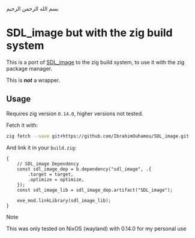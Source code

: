 بسم الله الرحمن الرحيم
# SDL_image but with the zig build system

This is a port of [SDL_image](https://github.com/libsdl-org/SDL_image) to the zig build system, to use it with the zig package manager.

This is ***not*** a wrapper.

## Usage

Requires zig version `0.14.0`, higher versions not tested.

Fetch it with:
```bash
zig fetch --save git+https://github.com/IbrahimOuhamou/SDL_image.git
```

And link it in your `build.zig`:
```zig
{
    // SDL_image Dependency
    const sdl_image_dep = b.dependency("sdl_image", .{
        .target = target,
        .optimize = optimize,
    });
    const sdl_image_lib = sdl_image_dep.artifact("SDL_image");

    exe_mod.linkLibrary(sdl_image_lib);
}
```

> [!NOTE]
> This was only tested on NixOS (wayland) with 0.14.0 for my personal use


